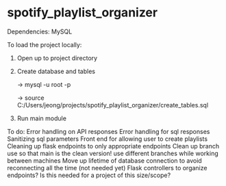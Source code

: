 # spotify_playlist_organizer

Dependencies:
MySQL

To load the project locally:
1. Open up to project directory
2. Create database and tables

	-> mysql -u root -p

	-> source C:/Users/jeong/projects/spotify_playlist_organizer/create_tables.sql
3. Run main module



To do:
Error handling on API responses
Error handling for sql responses
Sanitizing sql parameters
Front end for allowing user to create playlists
Cleaning up flask endpoints to only appropriate endpoints
Clean up branch use so that main is the clean version! use different
    branches while working between machines
Move up lifetime of database connection to avoid reconnecting all the time (not
    needed yet)
Flask controllers to organize endpoints? Is this needed for a project of this
    size/scope?
